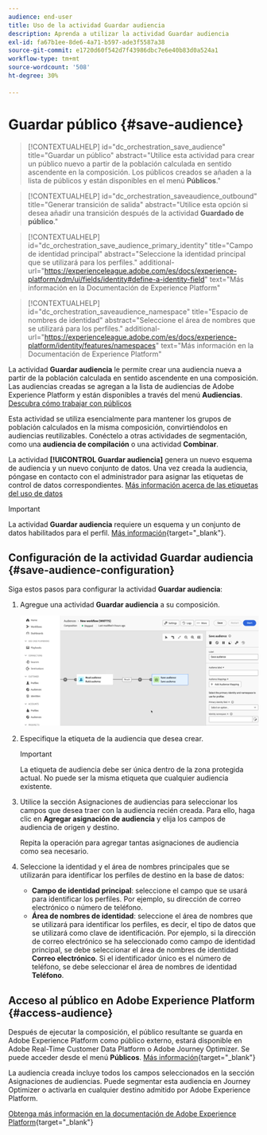 ```yaml
---
audience: end-user
title: Uso de la actividad Guardar audiencia
description: Aprenda a utilizar la actividad Guardar audiencia
exl-id: fa67b1ee-8de6-4a71-b597-ade3f5587a38
source-git-commit: e1720d60f542d7f43986dbc7e6e40b83d0a524a1
workflow-type: tm+mt
source-wordcount: '508'
ht-degree: 30%

---
```


# Guardar público {#save-audience}

>[!CONTEXTUALHELP]
>id="dc_orchestration_save_audience"
>title="Guardar un público"
>abstract="Utilice esta actividad para crear un público nuevo a partir de la población calculada en sentido ascendente en la composición. Los públicos creados se añaden a la lista de públicos y están disponibles en el menú **Públicos**."

>[!CONTEXTUALHELP]
>id="dc_orchestration_saveaudience_outbound"
>title="Generar transición de salida"
>abstract="Utilice esta opción si desea añadir una transición después de la actividad **Guardado de público**."

>[!CONTEXTUALHELP]
>id="dc_orchestration_save_audience_primary_identity"
>title="Campo de identidad principal"
>abstract="Seleccione la identidad principal que se utilizará para los perfiles."
>additional-url="https://experienceleague.adobe.com/es/docs/experience-platform/xdm/ui/fields/identity#define-a-identity-field" text="Más información en la Documentación de Experience Platform"

>[!CONTEXTUALHELP]
>id="dc_orchestration_saveaudience_namespace"
>title="Espacio de nombres de identidad"
>abstract="Seleccione el área de nombres que se utilizará para los perfiles."
>additional-url="https://experienceleague.adobe.com/es/docs/experience-platform/identity/features/namespaces" text="Más información en la Documentación de Experience Platform"

La actividad **Guardar audiencia** le permite crear una audiencia nueva a partir de la población calculada en sentido ascendente en una composición. Las audiencias creadas se agregan a la lista de audiencias de Adobe Experience Platform y están disponibles a través del menú **Audiencias**. [Descubra cómo trabajar con públicos](../../start/audiences.md)

Esta actividad se utiliza esencialmente para mantener los grupos de población calculados en la misma composición, convirtiéndolos en audiencias reutilizables. Conéctelo a otras actividades de segmentación, como una **audiencia de compilación** o una actividad **Combinar**.

La actividad **[!UICONTROL Guardar audiencia]** genera un nuevo esquema de audiencia y un nuevo conjunto de datos. Una vez creada la audiencia, póngase en contacto con el administrador para asignar las etiquetas de control de datos correspondientes. [Más información acerca de las etiquetas del uso de datos](https://experienceleague.adobe.com/es/docs/experience-platform/data-governance/labels/user-guide)

>[!IMPORTANT]
>
>La actividad **Guardar audiencia** requiere un esquema y un conjunto de datos habilitados para el perfil. [Más información](https://experienceleague.adobe.com/es/docs/experience-platform/catalog/datasets/user-guide#enable-profile){target="_blank"}.

## Configuración de la actividad Guardar audiencia {#save-audience-configuration}

Siga estos pasos para configurar la actividad **Guardar audiencia**:

1. Agregue una actividad **Guardar audiencia** a su composición.

   ![](../assets/save-audience.png)

1. Especifique la etiqueta de la audiencia que desea crear.

   >[!IMPORTANT]
   >
   >La etiqueta de audiencia debe ser única dentro de la zona protegida actual. No puede ser la misma etiqueta que cualquier audiencia existente.

1. Utilice la sección Asignaciones de audiencias para seleccionar los campos que desea traer con la audiencia recién creada. Para ello, haga clic en **Agregar asignación de audiencia** y elija los campos de audiencia de origen y destino.

   Repita la operación para agregar tantas asignaciones de audiencia como sea necesario.

1. Seleccione la identidad y el área de nombres principales que se utilizarán para identificar los perfiles de destino en la base de datos:

   * **Campo de identidad principal**: seleccione el campo que se usará para identificar los perfiles. Por ejemplo, su dirección de correo electrónico o número de teléfono.
   * **Área de nombres de identidad**: seleccione el área de nombres que se utilizará para identificar los perfiles, es decir, el tipo de datos que se utilizará como clave de identificación. Por ejemplo, si la dirección de correo electrónico se ha seleccionado como campo de identidad principal, se debe seleccionar el área de nombres de identidad **Correo electrónico**. Si el identificador único es el número de teléfono, se debe seleccionar el área de nombres de identidad **Teléfono**.

## Acceso al público en Adobe Experience Platform {#access-audience}

Después de ejecutar la composición, el público resultante se guarda en Adobe Experience Platform como público externo, estará disponible en Adobe Real-Time Customer Data Platform o Adobe Journey Optimizer. Se puede acceder desde el menú **Públicos**. [Más información](https://experienceleague.adobe.com/es/docs/experience-platform/segmentation/ui/audience-portal){target="_blank"}

La audiencia creada incluye todos los campos seleccionados en la sección Asignaciones de audiencias. Puede segmentar esta audiencia en Journey Optimizer o activarla en cualquier destino admitido por Adobe Experience Platform.

[Obtenga más información en la documentación de Adobe Experience Platform](https://experienceleague.adobe.com/es/docs/experience-platform/segmentation/ui/audience-portal){target="_blank"}

<!--

## Example{#save-audience-example}

The following example illustrates a simple audience update from targeting. A scheduler is added to run the workflow once a month. A query recovers all the profiles subscribed to the different application services available. The **Save audience** activity updates the audience by deleting profiles that have unsubscribed from the service since the last workflow execution and by adding the newly subscribed profiles.
-->
